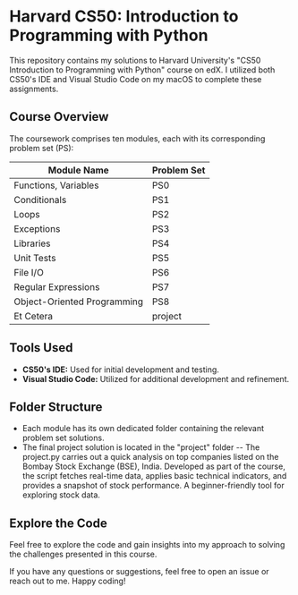 # Harvard CS50: Introduction to Programming with Python

This repository contains my solutions to Harvard University's "CS50 Introduction to Programming with Python" course on edX. I utilized both CS50's IDE and Visual Studio Code on my macOS to complete these assignments.

## Course Overview

The coursework comprises ten modules, each with its corresponding problem set (PS):

| Module Name                       | Problem Set     |
| --------------------------------- | --------------- |
| Functions, Variables              | PS0             |
| Conditionals                      | PS1             |
| Loops                             | PS2             |
| Exceptions                        | PS3             |
| Libraries                         | PS4             |
| Unit Tests                        | PS5             |
| File I/O                          | PS6             |
| Regular Expressions               | PS7             |
| Object-Oriented Programming       | PS8             |
| Et Cetera                         | project         |

## Tools Used

- **CS50's IDE:** Used for initial development and testing.
- **Visual Studio Code:** Utilized for additional development and refinement.

## Folder Structure

- Each module has its own dedicated folder containing the relevant problem set solutions.
- The final project solution is located in the "project" folder
  -- The project.py carries out a quick analysis on top companies listed on the Bombay Stock Exchange (BSE), India. Developed as part of the course, the script fetches real-time data, applies basic technical indicators, and provides a snapshot of stock performance. A beginner-friendly tool for exploring stock data.

## Explore the Code

Feel free to explore the code and gain insights into my approach to solving the challenges presented in this course.

If you have any questions or suggestions, feel free to open an issue or reach out to me. Happy coding!
